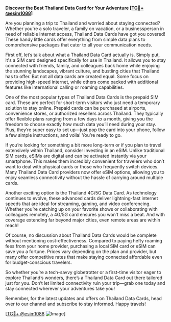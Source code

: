 **Discover the Best Thailand Data Card for Your Adventure [[TG💪+ @esim1088](https://t.me/s/esim1088)]**

Are you planning a trip to Thailand and worried about staying connected? Whether you're a solo traveler, a family on vacation, or a businessperson in need of reliable internet access, Thailand Data Cards have got you covered! These handy little cards offer everything from simple data plans to comprehensive packages that cater to all your communication needs.

First off, let’s talk about what a Thailand Data Card actually is. Simply put, it's a SIM card designed specifically for use in Thailand. It allows you to stay connected with friends, family, and colleagues back home while enjoying the stunning landscapes, vibrant culture, and bustling cities that Thailand has to offer. But not all data cards are created equal. Some focus on providing high-speed internet, while others come packed with additional features like international calling or roaming capabilities.

One of the most popular types of Thailand Data Cards is the prepaid SIM card. These are perfect for short-term visitors who just need a temporary solution to stay online. Prepaid cards can be purchased at airports, convenience stores, or authorized resellers across Thailand. They typically offer flexible plans ranging from a few days to a month, giving you the freedom to choose exactly how much data you’ll need during your stay. Plus, they’re super easy to set up—just pop the card into your phone, follow a few simple instructions, and voila! You’re ready to go.

If you’re looking for something a bit more long-term or if you plan to travel extensively within Thailand, consider investing in an eSIM. Unlike traditional SIM cards, eSIMs are digital and can be activated instantly via your smartphone. This makes them incredibly convenient for travelers who don’t want to deal with physical cards or those who frequently switch devices. Many Thailand Data Card providers now offer eSIM options, allowing you to enjoy seamless connectivity without the hassle of carrying around multiple cards.

Another exciting option is the Thailand 4G/5G Data Card. As technology continues to evolve, these advanced cards deliver lightning-fast internet speeds that are ideal for streaming, gaming, and video conferencing. Whether you’re catching up on your favorite shows or collaborating with colleagues remotely, a 4G/5G card ensures you won’t miss a beat. And with coverage extending far beyond major cities, even remote areas are within reach!

Of course, no discussion about Thailand Data Cards would be complete without mentioning cost-effectiveness. Compared to paying hefty roaming fees from your home provider, purchasing a local SIM card or eSIM can save you a fortune. Prices vary depending on the plan and provider, but many offer competitive rates that make staying connected affordable even for budget-conscious travelers.

So whether you’re a tech-savvy globetrotter or a first-time visitor eager to explore Thailand’s wonders, there’s a Thailand Data Card out there tailored just for you. Don’t let limited connectivity ruin your trip—grab one today and stay connected wherever your adventures take you!

Remember, for the latest updates and offers on Thailand Data Cards, head over to our channel and subscribe to stay informed. Happy travels!

[[TG💪+ @esim1088](https://t.me/s/esim1088) ![Image](https://i.postimg.cc/Y0z9fWf4/image.png)]